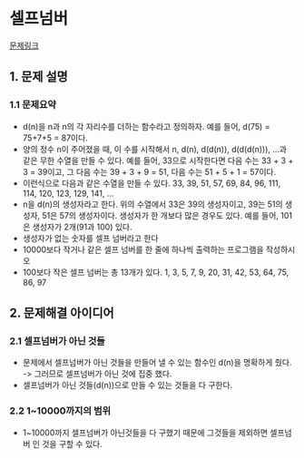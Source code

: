 # 셀프넘버
[문제링크](https://www.acmicpc.net/problem/4673)

## 1. 문제 설명
### 1.1 문제요약
- d(n)을 n과 n의 각 자리수를 더하는 함수라고 정의하자. 예를 들어, d(75) = 75+7+5 = 87이다.
- 양의 정수 n이 주어졌을 때, 이 수를 시작해서 n, d(n), d(d(n)), d(d(d(n))), ...과 같은 무한 수열을 만들 수 있다. 
예를 들어, 33으로 시작한다면 다음 수는 33 + 3 + 3 = 39이고, 그 다음 수는 39 + 3 + 9 = 51, 다음 수는 51 + 5 + 1 = 57이다. 
- 이런식으로 다음과 같은 수열을 만들 수 있다.
33, 39, 51, 57, 69, 84, 96, 111, 114, 120, 123, 129, 141, ...
- n을 d(n)의 생성자라고 한다. 위의 수열에서 33은 39의 생성자이고, 39는 51의 생성자, 51은 57의 생성자이다. 
생성자가 한 개보다 많은 경우도 있다. 예를 들어, 101은 생성자가 2개(91과 100) 있다. 
- 생성자가 없는 숫자를 셀프 넘버라고 한다
- 10000보다 작거나 같은 셀프 넘버를 한 줄에 하나씩 출력하는 프로그램을 작성하시오
- 100보다 작은 셀프 넘버는 총 13개가 있다. 1, 3, 5, 7, 9, 20, 31, 42, 53, 64, 75, 86, 97
 
## 2. 문제해결 아이디어
### 2.1 셀프넘버가 아닌 것들
- 문제에서 셀프넘버가 아닌 것들을 만들어 낼 수 있는 함수인 d(n)을 명확하게 줬다. -> 그러므로 셀프넘버가 아닌 것에 집중 했다.
- 셀프넘버가 아닌 것들(d(n))으로 만들 수 있는 것들을 다 구한다.

### 2.2 1~10000까지의 범위
- 1~10000까지 셀프넘버가 아닌것들을 다 구했기 때문에 그것들을 제외하면 셀프넘버 인 것을 구할 수 있다.
